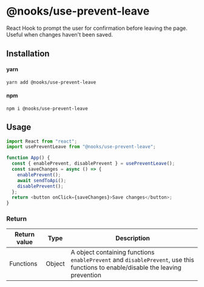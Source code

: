 # @nooks/use-prevent-leave

React Hook to prompt the user for confirmation before leaving the page. Useful when changes haven't been saved.

## Installation

#### yarn

`yarn add @nooks/use-prevent-leave`

#### npm

`npm i @nooks/use-prevent-leave`

## Usage

```js
import React from "react";
import usePreventLeave from "@nooks/use-prevent-leave";

function App() {
  const { enablePrevent, disablePrevent } = usePreventLeave();
  const saveChanges = async () => {
    enablePrevent();
    await sendToApi();
    disablePrevent();
  };
  return <button onClick={saveChanges}>Save changes</button>;
}
```

### Return

| Return value | Type   | Description                                                                                                                     |
|--------------|--------|---------------------------------------------------------------------------------------------------------------------------------|
| Functions    | Object | A object containing functions `enablePrevent` and `disablePrevent`, use this functions to enable/disable the leaving prevention |
